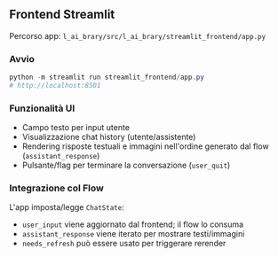 ## Frontend Streamlit

Percorso app: `l_ai_brary/src/l_ai_brary/streamlit_frontend/app.py`

### Avvio
```powershell
python -m streamlit run streamlit_frontend/app.py
# http://localhost:8501
```

### Funzionalità UI
- Campo testo per input utente
- Visualizzazione chat history (utente/assistente)
- Rendering risposte testuali e immagini nell'ordine generato dal flow (`assistant_response`)
- Pulsante/flag per terminare la conversazione (`user_quit`)

### Integrazione col Flow
L'app imposta/legge `ChatState`:
- `user_input` viene aggiornato dal frontend; il flow lo consuma
- `assistant_response` viene iterato per mostrare testi/immagini
- `needs_refresh` può essere usato per triggerare rerender


